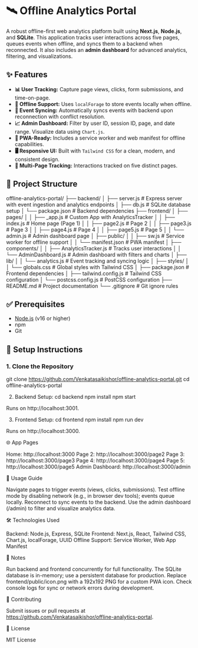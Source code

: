 # 🛰️ Offline Analytics Portal

A robust offline-first web analytics platform built using **Next.js**, **Node.js**, and **SQLite**. This application tracks user interactions across five pages, queues events when offline, and syncs them to a backend when reconnected. It also includes an **admin dashboard** for advanced analytics, filtering, and visualizations.


## ✨ Features

- **📊 User Tracking:** Capture page views, clicks, form submissions, and time-on-page.
- **🔌 Offline Support:** Uses `localForage` to store events locally when offline.
- **🔄 Event Syncing:** Automatically syncs events with backend upon reconnection with conflict resolution.
- **📈 Admin Dashboard:** Filter by user ID, session ID, page, and date range. Visualize data using `Chart.js`.
- **📱 PWA-Ready:** Includes a service worker and web manifest for offline capabilities.
- **🖥️ Responsive UI:** Built with `Tailwind CSS` for a clean, modern, and consistent design.
- **🧭 Multi-Page Tracking:** Interactions tracked on five distinct pages.


## 📁 Project Structure

offline-analytics-portal/
├── backend/
│   ├── server.js        # Express server with event ingestion and analytics endpoints
│   ├── db.js           # SQLite database setup
│   └── package.json    # Backend dependencies
├── frontend/
│   ├── pages/
│   │   ├── _app.js     # Custom App with AnalyticsTracker
│   │   ├── index.js    # Home page (Page 1)
│   │   ├── page2.js    # Page 2
│   │   ├── page3.js    # Page 3
│   │   ├── page4.js    # Page 4
│   │   ├── page5.js    # Page 5
│   │   └── admin.js    # Admin dashboard page
│   ├── public/
│   │   ├── sw.js       # Service worker for offline support
│   │   └── manifest.json # PWA manifest
│   ├── components/
│   │   ├── AnalyticsTracker.js # Tracks user interactions
│   │   └── AdminDashboard.js   # Admin dashboard with filters and charts
│   ├── lib/
│   │   └── analytics.js        # Event tracking and syncing logic
│   ├── styles/
│   │   └── globals.css         # Global styles with Tailwind CSS
│   ├── package.json           # Frontend dependencies
│   ├── tailwind.config.js     # Tailwind CSS configuration
│   └── postcss.config.js      # PostCSS configuration
├── README.md                  # Project documentation
└── .gitignore                 # Git ignore rules



## ✅ Prerequisites

- [Node.js](https://nodejs.org/) (v16 or higher)
- npm
- Git


## 🚀 Setup Instructions

### 1. Clone the Repository

git clone https://github.com/Venkatasaikishor/offline-analytics-portal.git
cd offline-analytics-portal


2. Backend Setup:
cd backend
npm install
npm start

Runs on http://localhost:3001.

3. Frontend Setup:
cd frontend
npm install
npm run dev

Runs on http://localhost:3000.

🌐 App Pages

Home: http://localhost:3000
Page 2: http://localhost:3000/page2
Page 3: http://localhost:3000/page3
Page 4: http://localhost:3000/page4
Page 5: http://localhost:3000/page5
Admin Dashboard: http://localhost:3000/admin

🧪 Usage Guide

Navigate pages to trigger events (views, clicks, submissions).
Test offline mode by disabling network (e.g., in browser dev tools); events queue locally.
Reconnect to sync events to the backend.
Use the admin dashboard (/admin) to filter and visualize analytics data.

🛠️ Technologies Used

Backend: Node.js, Express, SQLite
Frontend: Next.js, React, Tailwind CSS, Chart.js, localForage, UUID
Offline Support: Service Worker, Web App Manifest

📌 Notes

Run backend and frontend concurrently for full functionality.
The SQLite database is in-memory; use a persistent database for production.
Replace frontend/public/icon.png with a 192x192 PNG for a custom PWA icon.
Check console logs for sync or network errors during development.

🤝 Contributing

Submit issues or pull requests at https://github.com/Venkatasaikishor/offline-analytics-portal.

🪪 License

MIT License
